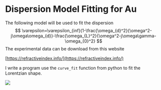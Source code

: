 # Dispersion Model Fitting for Au

The following model will be used to fit the dispersion
$$
\varepsilon=\varepsilon_{inf}(1-\frac{\omega_{d}^2}{\omega^2-j\omega\omega_{d}}-\frac{\omega_{L}^2}{\omega^2-j\omega\gamma-\omega_{0}^2}
$$
The experimental data can be download from this website

[https://refractiveindex.info/](https://refractiveindex.info/)

I write a program use the `curve_fit` function from python to fit the Lorentzian shape.

![](C:\Users\xiail\Documents\Dropbox\Code\DipoleEmissionInSymmetricStructure\Dispersion_Fitting\ReadMe.assets\DispersionforAu.png)